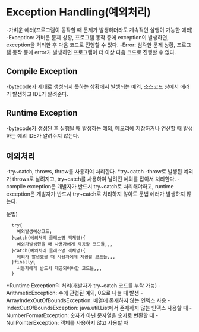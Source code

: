 # Exception Handling(예외처리)
-가벼운 에러(프로그램이 동작할 때 문제가 발생하더라도 계속적인 실행이 가능한 에러)
-Exception: 가벼운 문제 상황, 프로그램 동작 중에 exception이 발생하면, exception을 처리한 후 다음 코드로 진행할 수 있다.
-Error: 심각한 문제 상황, 프로그램 동작 중에 error가 발생하면 프로그램이 더 이상 다음 코드로 진행할 수 없다.

## Compile Exception
-bytecode가 제대로 생성되지 못하는 상황에서 발생되는 예외, 소스코드 상에서 에러가 발생하고 IDE가 알려준다.

## Runtime Exception
-bytecode가 생성된 후 실행될 때 발생하는 예외, 메모리에 저장하거나 연산할 때 발생하는 예외 IDE가 알려주지 않는다.

## 예외처리
-try~catch, throws, throw를 사용하여 처리한다.
*try~catch
-throw로 발생된 예외가 throws로 날려지고, try~catch를 사용하여 날려진 예외를 잡아서 처리한다.
-compile exception은 개발자가 반드시 try~catch로 처리해야하고,
runtime exception은 개발자가 반드시 try~catch로 처리하지 않아도 문법 에러가 발생하지 않는다.

문법)
```
  try{
	예외발생예상코드;
  }catch(예외처리 클래스명 객체명){
  	예외가발생했을 때 사용자에게 제공할 코드들,,,
  }catch(예외처리 클래스명 객체명){
  	예외가 발생했을 때 사용자에게 제공할 코드들,,,
  }finally{
  	사용자에게 반드시 제공되어야할 코드들,,,
  }
```
 
*Runtime Exception의 처리(개발자가 try~catch 코드를 누락 가능)
-ArithmeticException: 수에 관련된 예외, 0으로 나눌 때 발생
-ArrayIndexOutOfBoundsException: 배열에 존재하지 않는 인덱스 사용
-IndexOutOfBoundsException: java.util.List에서 존재하지 않는 인덱스 사용할 때
-NumberFormatException: 숫자가 아닌 문자열을 숫자로 변환할 때
-NullPointerException: 객체를 사용하지 않고 사용할 때